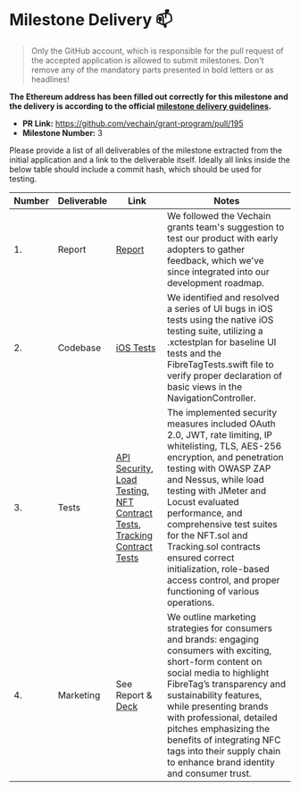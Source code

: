 # Milestone Delivery :mailbox:

> Only the GitHub account, which is responsible for the pull request of the accepted application is allowed to submit milestones. Don't remove any of the mandatory parts presented in bold letters or as headlines!

**The Ethereum address has been filled out correctly for this milestone and the delivery is according to the official [milestone delivery guidelines](../#milestone-delivery-process).**  

* **PR Link:** https://github.com/vechain/grant-program/pull/195
* **Milestone Number:** 3

Please provide a list of all deliverables of the milestone extracted from the initial application and a link to the deliverable itself. Ideally all links inside the below table should include a commit hash, which should be used for testing.

| Number | Deliverable | Link                                                                                                                                                                                                                                                                                                                                                                                                                          | Notes                                                                                                                                                                                                                                                                                                                                                                                                                     |
| ------ | ----------- | ----------------------------------------------------------------------------------------------------------------------------------------------------------------------------------------------------------------------------------------------------------------------------------------------------------------------------------------------------------------------------------------------------------------------------- | ------------------------------------------------------------------------------------------------------------------------------------------------------------------------------------------------------------------------------------------------------------------------------------------------------------------------------------------------------------------------------------------------------------------------- |
| 1.     | Report      | [Report](https://drive.google.com/file/d/1TbRBLZ7oMgMFxIiW7viEySTd741wJA4b/view)                                                                                                                                                                                                                                                                                                                                              | We followed the Vechain grants team's suggestion to test our product with early adopters to gather feedback, which we've since integrated into our development roadmap.                                                                                                                                                                                                                                                   |
| 2.     | Codebase    | [iOS Tests](https://github.com/jjjutla/FibreTag/commit/b92f4a0e60719b0ce47bc17495a86fe324f53b67)                                                                                                                                                                                                                                                                                                                              | We identified and resolved a series of UI bugs in iOS tests using the native iOS testing suite, utilizing a .xctestplan for baseline UI tests and the FibreTagTests.swift file to verify proper declaration of basic views in the NavigationController.                                                                                                                                                                   |
| 3.     | Tests       | [API Security](https://github.com/jjjutla/FibreTag/blob/main/backend/src/App/appendEnpoints/index.tsx), [Load Testing](https://github.com/jjjutla/FibreTag/blob/main/jmeter_results.json), [NFT Contract Tests](https://github.com/jjjutla/FibreTag/blob/main/backend/contracts/contracts/NFT.test.js), [Tracking Contract Tests](https://github.com/jjjutla/FibreTag/blob/main/backend/contracts/contracts/Tracking.test.js) | The implemented security measures included OAuth 2.0, JWT, rate limiting, IP whitelisting, TLS, AES-256 encryption, and penetration testing with OWASP ZAP and Nessus, while load testing with JMeter and Locust evaluated performance, and comprehensive test suites for the NFT.sol and Tracking.sol contracts ensured correct initialization, role-based access control, and proper functioning of various operations. |
| 4.     | Marketing   | See Report & [Deck](https://drive.google.com/file/d/1xS4cil-WCqNyzUOUE40PNlhOVTbMTKn5/view)                                                                                                                                                                                                                                                                                                                                   | We outline marketing strategies for consumers and brands: engaging consumers with exciting, short-form content on social media to highlight FibreTag’s transparency and sustainability features, while presenting brands with professional, detailed pitches emphasizing the benefits of integrating NFC tags into their supply chain to enhance brand identity and consumer trust.                                       |
